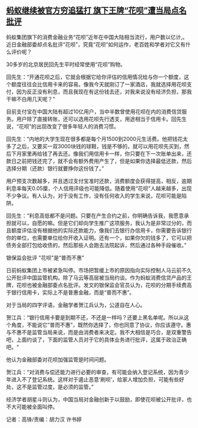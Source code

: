 <!--1604570384000-->
[蚂蚁继续被官方穷追猛打   旗下王牌“花呗”遭当局点名批评](https://www.rfa.org/mandarin/yataibaodao/jingmao/GF-11052020045937.html)
------

<p><span id="docs-internal-guid-4ea4ed41-7fff-bc3f-254d-a06d6aa8b88e"><p dir="ltr"><span>蚂蚁集团旗下的消费金融业务</span><span>“</span><span>花呗</span><span>”</span><span>近年在中国大陆相当流行，用户数以亿计</span><span>,</span><span>。近日金融部委却点名批评</span><span>“</span><span>花呗</span><span>”</span><span>，究竟</span><span>“</span><span>花呗</span><span>”</span><span>如何运作，老百姓和学者对它又有什么评价呢？</span></p><p dir="ltr"><span>30</span><span>多岁的北京居民回先生平时经常使用</span><span>“</span><span>花呗</span><span>”</span><span>购物。</span></p><p dir="ltr"><span>回先生：</span><span>“</span><span>开通花呗之后，它就会根据它给你评估的信用情况给与你一个额度，这个额度往往会比信用卡来的容易。像我今天就刚订了一家酒店，我就选择用花呗支付，因为反正没有利息，而且我现在有这份钱去还，对我来说没有经济负担，那我干嘛不白用几天呢？</span><span>”</span></p><p dir="ltr"><span>目前支付宝在中国大陆有超过</span><span>10</span><span>亿用户，当中半数曾使用花呗在内的消费信贷服务。用户除了直接转账，还可以选用花呗先行透支，用途相当于信用卡。回先生说，</span><span>“</span><span>花呗</span><span>”</span><span>的出现改变了很多年轻人的消费习惯。</span></p><p dir="ltr"><span>回先生：</span><span>“</span><span>内地的大学生现在很多都是每个月</span><span>1500</span><span>到</span><span>2000</span><span>元生活费。他把钱花太多了之后，又要买一双</span><span>3000</span><span>块钱的球鞋，钱是不够的，就可以用花呗先买到，然后下月家里再给钱了再去还。像我们用信用卡一样，你只要在下一次账单出来，还款日之前把钱还完了，就不会有额外费用产生了，但是如果你选择最低还款，然后选择分期（还款）银行就要挣你这份钱了。</span><span>”</span></p><p dir="ltr"><span>用户预支次数越多，并且透过支付宝准时还款，消费额度会获得提高，相反，逾期利息率每天</span><span>0.05</span><span>厘，个人信用评级也可能降低。随着使用</span><span>“</span><span>花呗</span><span>”</span><span>人越来越多，出现不少争议。有人认为，对于没有工作，没有任何收入的学生来说，花呗可能是陷阱。</span></p><p dir="ltr"><span>回先生：</span><span>“</span><span>利息高低都不是问题。只要在产生合约之前，你明确告诉我，我愿意承担就可以，自愿的嘛。但是它们却向学生推广这项服务，我认为是非常过分的，而且额度评估没有根据他的实际还款能力，像我们去银行办信用卡，你需要告诉银行你的单位，也需要单位给你开收入证明。还有一个，如果你欠的钱多了，它可以把债务全部打包给收债的，然后那些人会跑去法院起诉，然后通过各种手段催收。</span><span>”</span></p><p dir="ltr"><span> </span></p><p dir="ltr"><span>银保监会批评</span><span> "</span><span>花呗</span><span>"</span><span>是</span><span>“</span><span>普而不惠</span><span>”</span></p><p dir="ltr"><span> </span></p><p dir="ltr"><span>日前蚂蚁集团上市被紧急叫停。市场把暂缓上市的原因指向实际控制人马云前不久公开批评中国监管机构。除了马云等高层被当局约谈。作为蚂蚁消费信贷产品的王牌，花呗也被金融部委点名批评。发文的银保监会官员认为，花呗的分期手续费高于银行信用卡，实际上不是普惠金融，而是</span><span>“</span><span>普而不惠</span><span>”</span><span>。</span></p><p dir="ltr"><span>对于当局的四字评语，金融学者贺江兵认为，公道自在人心。</span></p><p dir="ltr"><span>贺江兵：</span><span>“</span><span>银行信用卡要是到期不还，不还是一样吗？还要上黑名单呢。所以从这个角度，不能说它</span><span>”</span><span>普而不惠</span><span>”</span><span>，既然你选择了，你也同意了协议，你应该遵守。惠与不惠不是监管当局来说，而是由消费者来决定。我不大相信是巧合，是双重警告吧，上面约谈了，下面的监管人员对于它的具体业务进行批评，这属于政治正确吧。</span><span>“</span></p><p dir="ltr"><span>他认为金融部委对花呗加强监管是时间问题。</span></p><p dir="ltr"><span>贺江兵：</span><span>“</span><span>对消费与偿还能力进行必要的审查，有可能会纳入登记系统，因为青少年进入不了登记系统。这样对于遏止恶意</span><span>‘</span><span>刷呗</span><span>’</span><span>，给家人增加负担，可能有些好处，这不是监管过度，是必须的监管。</span><span>”</span></p><p dir="ltr"><span>经济学者胡星斗则认为，中国当局对金融创新于以鼓励，即使花呗被公开批评，也不大可能被全面叫停。</span></p><p dir="ltr"><span>记者：高锋</span><span>/</span><span>责编：胡力汉 许书婷</span></p><br/><p dir="ltr"><span> </span></p><p dir="ltr"><span> </span></p><br/></span></p>
